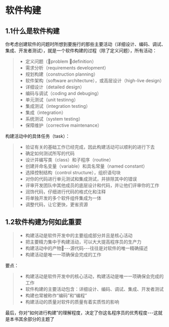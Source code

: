 # 软件构建
## 1.1什么是软件构建
你考虑创建软件的问题时所想到要施行的那些主要活动（详细设计、编码、调试、集成、开发者测试），就是一个软件构建的过程（除了定义问题），所有活动：

>* 定义问题（problem definition）
>* 需求分析（requirements development）
>* 规划构建（construction planning）
>* 软件架构（software architecture），或高层设计（high-live design）
>* 详细设计（detailed design）
>* 编码与调试（coding and debuging）
>* 单元测试（unit testinng）
>* 集成测试（integration testing）
>* 集成（integration）
>* 系统测试（system testing）
>* 保障维护（corrective maintenance）

构建活动中的具体任务（task）：
>* 验证有关的基础工作已经完成，因此构建活动可以顺利的进行下去
>* 确定如何测试所写的代码
>* 设计并编写类（class）和子程序（routine）
>* 创建并命名变量（variable）和具名常量（named constant）
>* 选择控制结构（control structure），组织语句块
>* 对你的代码进行单元测试和集成测试，并排除其中的错误
>* 评审开发团队中其他成员的底层设计和代码，并让他们评审你的工作
>* 润饰代码，仔细进行代码的格式化和注释
>* 将单独开发的多个软件组件集成为一体
>* 调整代码，让它更快，更省资源


## 1.2软件构建为何如此重要
>* 构建活动是软件开发中的主要组成部分并且是核心活动
>* 把主要精力集中于构建活动，可以大大提高程序员的生产力
>* 构建活动中的产物---源代码---往往是对软件的唯一精确描述
>* 构建活动是唯一一项确保会完成的工作

要点：
>* 构建活动是软件开发中的核心活动，构建活动是唯一一项确保会完成的工作
>* 软件构建的主要活动包含：详细设计、编码、调试、集成、开发者测试
>* 构建也常被称作“编码”和“编程”
>* 构建活动的质量对软件的质量有着实质性的影响

最后，你对“如何进行构建”的理解程度，决定了你这名程序员的优秀程度---这就是本书其余部分的主题了